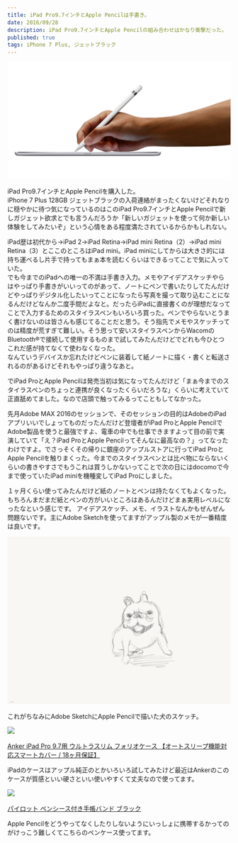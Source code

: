```yaml
---
title: iPad Pro9.7インチとApple Pencilは手書き。
date: 2016/09/28
description: iPad Pro9.7インチとApple Pencilの組み合わせはかなり衝撃だった。
published: true
tags: iPhone 7 Plus, ジェットブラック
---
```


<img src="/images/og.jpg" width="640" alt="">

iPad Pro9.7インチとApple Pencilを購入した。  
iPhone 7 Plus 128GB ジェットブラックの入荷連絡がまったくないけどそれなりに穏やかに待つ気になっているのはこのiPad Pro9.7インチとApple Pencilで新しガジェット欲求とでも言うんだろうか「新しいガジェットを使って何か新しい体験をしてみたいぞ」という心情をある程度満たされているからかもしれない。

iPad歴は初代から→iPad 2→iPad Retina→iPad mini Retina（2）→iPad mini Retina（3）とここのところはiPad mini。iPad miniにしてからは大きさ的には持ち運べるし片手で持ってもまぁ本を読むくらいはできるってことで気に入っていた。  
でも今までのiPadへの唯一の不満は手書き入力。メモやアイデアスケッチやらはやっぱり手書きがいいってのがあって、ノートにペンで書いたりしてたんだけどやっぱりデジタル化したいってことになったら写真を撮って取り込むことになるんだけどなんか二度手間だよなと。だったらiPadに直接書くのが理想だなってことで入力するためのスタイラスペンもいろいろ買った。ペンでやらないとうまく書けないのは皆さんも感じてることだと思う。そう指先でメモやスケッチってのは精度が荒すぎて難しい。そう思って安いスタイラスペンからWacomのBluetooth®で接続して使用するものまで試してみたんだけどでどれも今ひとつこれだ感が持てなくて使わなくなった。  
なんていうデバイスか忘れたけどペンに装着して紙ノートに描く・書くと転送されるのがあるけどそれもやっぱり違うなあと。

でiPad ProとApple Pencilは発売当初は気になってたんだけど「まぁ今までのスタイラスペンのちょっと連携が良くなったくらいだろうな」くらいに考えていて正直舐めてました。なので店頭で触ってみるってこともしてなかった。

先月Adobe MAX 2016のセッションで、そのセッションの目的はAdobeのiPadアプリいいでしょってものだったんだけど登壇者がiPad ProとApple PencilでAdobe製品を使うと最強ですよ、電車の中でも仕事できますよって目の前で実演していて「え？iPad ProとApple Pencilってそんなに最高なの？」ってなったわけですよ。でさっそくその帰りに銀座のアップルストアに行ってiPad ProとApple Pencilを触りまくった。今までのスタイラスペンとは比べ物にならないくらいの書きやすさでもうこれは買うしかないってことで次の日にはdocomoで今まで使っていたiPad miniを機種変してiPad Proにしました。

１ヶ月くらい使ってみたんだけど紙のノートとペンは持たなくてもよくなった。もちろんまだまだ紙とペンの方がいいところはあるんだけどまぁ実用レベルになったなという感じです。
アイデアスケッチ、メモ、イラストなんかもぜんぜん問題ないです。主にAdobe Sketchを使ってますがアップル製のメモが一番精度は良いです。

<img src="/images/adobe_sketch.png" width="640" alt="">

これがちなみにAdobe SketchにApple Pencilで描いた犬のスケッチ。

<div class="amazon-wrapper">
  <p class="amazon-image">
    <a href="https://www.amazon.co.jp/gp/product/B01EFCLQR4/ref=as_li_ss_il?ie=UTF8&psc=1&linkCode=li2&tag=uuuu-22&linkId=77f20155c32363c6176e9e2449965230" target="_blank"><img border="0" src="//ws-fe.amazon-adsystem.com/widgets/q?_encoding=UTF8&ASIN=B01EFCLQR4&Format=_SL160_&ID=AsinImage&MarketPlace=JP&ServiceVersion=20070822&WS=1&tag=uuuu-22" ></a><img src="https://ir-jp.amazon-adsystem.com/e/ir?t=uuuu-22&l=li2&o=9&a=B01EFCLQR4" width="1" height="1" border="0" alt="" style="border:none !important; margin:0px !important;" />
  </p>
  <p class="amazon-text">
    <a href="https://www.amazon.co.jp/gp/product/B01EFCLQR4/ref=as_li_ss_tl?ie=UTF8&psc=1&linkCode=ll1&tag=uuuu-22&linkId=0d26cf6921d9de10560b1405737781ef">Anker iPad Pro 9.7用 ウルトラスリム フォリオケース 【オートスリープ機能対応スマートカバー / 18ヶ月保証】</a>
  </p>
</div>

iPadのケースはアップル純正のとかいろいろ試してみたけど最近はAnkerのこのケースが質感といい硬さといい使いやすくて丈夫なので使ってます。

<div class="amazon-wrapper">
  <p class="amazon-image">
    <a href="https://www.amazon.co.jp/gp/product/B00FMJEOO2/ref=as_li_ss_il?ie=UTF8&psc=1&linkCode=li2&tag=uuuu-22&linkId=0cef56aa7dba96659366c4cd1b4aa0f8" target="_blank"><img border="0" src="//ws-fe.amazon-adsystem.com/widgets/q?_encoding=UTF8&ASIN=B00FMJEOO2&Format=_SL160_&ID=AsinImage&MarketPlace=JP&ServiceVersion=20070822&WS=1&tag=uuuu-22" ></a><img src="https://ir-jp.amazon-adsystem.com/e/ir?t=uuuu-22&l=li2&o=9&a=B00FMJEOO2" width="1" height="1" border="0" alt="" style="border:none !important; margin:0px !important;" />
  </p>
  <p class="amazon-text">
    <a href="https://www.amazon.co.jp/gp/product/B00FMJEOO2/ref=as_li_ss_tl?ie=UTF8&psc=1&linkCode=ll1&tag=uuuu-22&linkId=67e0bbdc5f2e508b29ac6527907ad9d2">パイロット ペンシース付き手帳バンド ブラック</a>
  </p>
</div>

Apple Pencilをどうやってなくしたりしないようにいっしょに携帯するかってのがけっこう難しくてこちらのペンケース使ってます。
